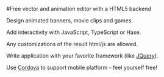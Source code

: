 #Free vector and animation editor with a HTML5 backend

Design animated banners, movie clips and games.

Add interactivity with JavaScript, TypeScript or Haxe.

Any customizations of the result html/js are allowed.
	
Write application with your favorite framework (like [JQuery](http://jquery.com/)).

Use [Cordova](http://cordova.org/) to support mobile platform - feel yourself free!